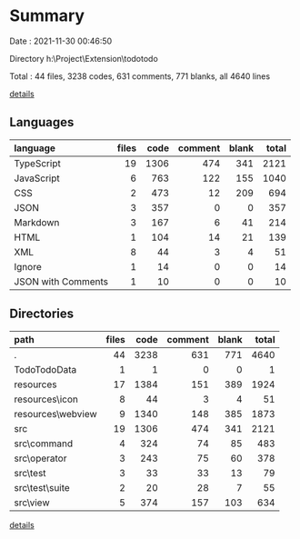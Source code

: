 # Summary

Date : 2021-11-30 00:46:50

Directory h:\Project\Extension\todotodo

Total : 44 files,  3238 codes, 631 comments, 771 blanks, all 4640 lines

[details](details.md)

## Languages
| language | files | code | comment | blank | total |
| :--- | ---: | ---: | ---: | ---: | ---: |
| TypeScript | 19 | 1306 | 474 | 341 | 2121 |
| JavaScript | 6 | 763 | 122 | 155 | 1040 |
| CSS | 2 | 473 | 12 | 209 | 694 |
| JSON | 3 | 357 | 0 | 0 | 357 |
| Markdown | 3 | 167 | 6 | 41 | 214 |
| HTML | 1 | 104 | 14 | 21 | 139 |
| XML | 8 | 44 | 3 | 4 | 51 |
| Ignore | 1 | 14 | 0 | 0 | 14 |
| JSON with Comments | 1 | 10 | 0 | 0 | 10 |

## Directories
| path | files | code | comment | blank | total |
| :--- | ---: | ---: | ---: | ---: | ---: |
| . | 44 | 3238 | 631 | 771 | 4640 |
| TodoTodoData | 1 | 1 | 0 | 0 | 1 |
| resources | 17 | 1384 | 151 | 389 | 1924 |
| resources\icon | 8 | 44 | 3 | 4 | 51 |
| resources\webview | 9 | 1340 | 148 | 385 | 1873 |
| src | 19 | 1306 | 474 | 341 | 2121 |
| src\command | 4 | 324 | 74 | 85 | 483 |
| src\operator | 3 | 243 | 75 | 60 | 378 |
| src\test | 3 | 33 | 33 | 13 | 79 |
| src\test\suite | 2 | 20 | 28 | 7 | 55 |
| src\view | 5 | 374 | 157 | 103 | 634 |

[details](details.md)